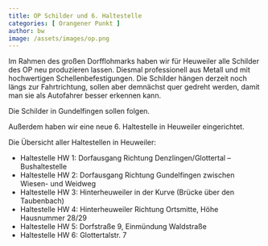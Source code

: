 ```yaml
---
title: OP Schilder und 6. Haltestelle
categories: [ Orangener Punkt ]
author: bw
image: /assets/images/op.png
---
```

Im Rahmen des großen Dorfflohmarks haben wir für Heuweiler alle Schilder des OP neu produzieren lassen. Diesmal professionell aus Metall und mit hochwertigen Schellenbefestigungen. Die Schilder hängen derzeit noch längs zur Fahrtrichtung, sollen aber demnächst quer gedreht werden, damit man sie als Autofahrer besser erkennen kann. 

Die Schilder in Gundelfingen sollen folgen.

Außerdem haben wir eine neue 6. Haltestelle in Heuweiler eingerichtet.

Die Übersicht aller Haltestellen in Heuweiler:

* Haltestelle HW 1: Dorfausgang Richtung Denzlingen/Glottertal – Bushaltestelle
* Haltestelle HW 2: Dorfausgang Richtung Gundelfingen zwischen Wiesen- und Weidweg
* Haltestelle HW 3: Hinterheuweiler in der Kurve (Brücke über den Taubenbach)
* Haltestelle HW 4: Hinterheuweiler Richtung Ortsmitte, Höhe Hausnummer 28/29
* Haltestelle HW 5: Dorfstraße 9, Einmündung Waldstraße 
* Haltestelle HW 6: Glottertalstr. 7